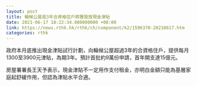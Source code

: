 ```yaml
---
layout: post
title: 輪候公屋逾3年合資格住戶將獲發放現金津貼
date: 2021-06-17 18:22:34.000000000 +08:00
link: https://news.rthk.hk/rthk/ch/component/k2/1596370-20210617.htm
categories: rthk
---
```


政府本月底推出現金津貼試行計劃，向輪候公屋超過3年的合資格住戶，提供每月1300至3900元津貼，為期3年。預計首批約9萬份申請，首年開支達15億元。

房屋署署長王天予表示，現金津貼不一定用作支付租金，亦明白金額只能為基層家庭起舒緩作用，但認為津貼水平合適。
